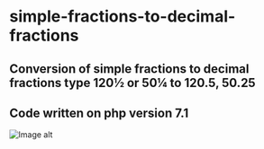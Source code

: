 # simple-fractions-to-decimal-fractions
Conversion of simple fractions to decimal fractions type 120½ or 50¼ to 120.5, 50.25
---
Code written on php version 7.1
---
![Image alt](https://github.com/hrynykha/simple-fractions-to-decimal-fraction/raw/master/preview.png)
